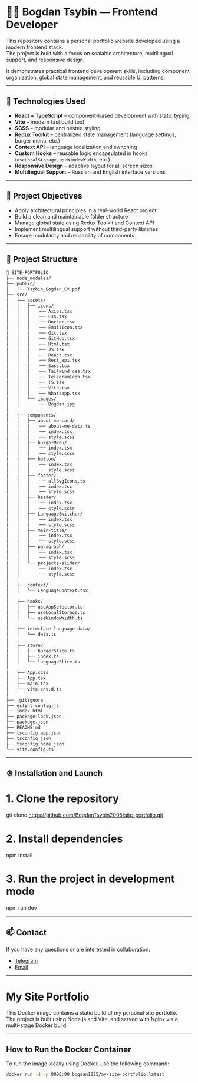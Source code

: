 # 🧑‍💻 Bogdan Tsybin — Frontend Developer

This repository contains a personal portfolio website developed using a modern frontend stack.  
The project is built with a focus on scalable architecture, multilingual support, and responsive design.

It demonstrates practical frontend development skills, including component organization, global state management, and reusable UI patterns.

---

## 🚀 Technologies Used

- **React + TypeScript** – component-based development with static typing
- **Vite** – modern fast build tool
- **SCSS** – modular and nested styling
- **Redux Toolkit** – centralized state management (language settings, burger menu, etc.)
- **Context API** – language localization and switching
- **Custom Hooks** – reusable logic encapsulated in hooks (`useLocalStorage`, `useWindowWidth`, etc.)
- **Responsive Design** – adaptive layout for all screen sizes
- **Multilingual Support** – Russian and English interface versions

---

## 🎯 Project Objectives

- Apply architectural principles in a real-world React project
- Build a clean and maintainable folder structure
- Manage global state using Redux Toolkit and Context API
- Implement multilingual support without third-party libraries
- Ensure modularity and reusability of components

---

## 📁 Project Structure

```bash
📁 SITE-PORTFOLIO
├── node_modules/
├── public/
│   └── Tsybin_Bogdan_CV.pdf
├── src/
│   ├── assets/
│   │   ├── icons/
│   │   │   ├── Axios.tsx
│   │   │   ├── Css.tsx
│   │   │   ├── Docker.tsx
│   │   │   ├── EmailIcon.tsx
│   │   │   ├── Git.tsx
│   │   │   ├── GitHub.tsx
│   │   │   ├── Html.tsx
│   │   │   ├── JS.tsx
│   │   │   ├── React.tsx
│   │   │   ├── Rest_api.tsx
│   │   │   ├── Sass.tsx
│   │   │   ├── Tailwind_css.tsx
│   │   │   ├── TelegramIcon.tsx
│   │   │   ├── TS.tsx
│   │   │   ├── Vite.tsx
│   │   │   └── Whatsapp.tsx
│   │   └── images/
│   │       └── Bogdan.jpg
│
│   ├── components/
│   │   ├── about-me-card/
│   │   │   ├── about-me-data.ts
│   │   │   ├── index.tsx
│   │   │   └── style.scss
│   │   ├── burgerMenu/
│   │   │   ├── index.tsx
│   │   │   └── style.scss
│   │   ├── button/
│   │   │   ├── index.tsx
│   │   │   └── style.scss
│   │   ├── footer/
│   │   │   ├── allSvgIcons.ts
│   │   │   ├── index.tsx
│   │   │   └── style.scss
│   │   ├── header/
│   │   │   ├── index.tsx
│   │   │   └── style.scss
│   │   ├── LanguageSwitcher/
│   │   │   ├── index.tsx
│   │   │   └── style.scss
│   │   ├── main-title/
│   │   │   ├── index.tsx
│   │   │   └── style.scss
│   │   ├── paragraph/
│   │   │   ├── index.tsx
│   │   │   └── style.scss
│   │   └── projects-slider/
│   │       ├── index.tsx
│   │       └── style.scss
│
│   ├── context/
│   │   └── LanguageContext.tsx
│
│   ├── hooks/
│   │   ├── useAppSelector.ts
│   │   ├── useLocalStorage.ts
│   │   └── useWindowWidth.ts
│
│   ├── interface-language-data/
│   │   └── data.ts
│
│   ├── store/
│   │   ├── burgerSlice.ts
│   │   ├── index.ts
│   │   └── languageSlice.ts
│
│   ├── App.scss
│   ├── App.tsx
│   ├── main.tsx
│   └── vite-env.d.ts
│
├── .gitignore
├── eslint.config.js
├── index.html
├── package-lock.json
├── package.json
├── README.md
├── tsconfig.app.json
├── tsconfig.json
├── tsconfig.node.json
└── vite.config.ts
```

---

## ⚙️ Installation and Launch

# 1. Clone the repository
git clone https://github.com/BogdanTsybin2005/site-portfolio.git

# 2. Install dependencies
npm install

# 3. Run the project in development mode
npm run dev

---

## 📫 Contact

If you have any questions or are interested in collaboration:

- [Telegram](https://t.me/bogdan_sest_1025)
- [Email](https://mail.google.com/mail/?view=cm&fs=1&to=tsybinb@gmail.com)

---

# My Site Portfolio

This Docker image contains a static build of my personal site portfolio.  
The project is built using Node.js and Vite, and served with Nginx via a multi-stage Docker build.

---

## How to Run the Docker Container

To run the image locally using Docker, use the following command:

```bash
docker run -d -p 8000:80 bogdan1025/my-site-portfolio:latest
```
